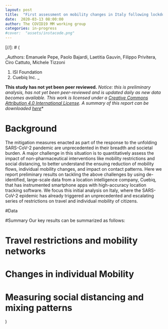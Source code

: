```yaml
---
layout: post
title:  "First assessment on mobility changes in Italy following lockdown"
date:  2020-03-13 08:00:00
author: The COVID19 MM working group
categories: in-progress
#cover:  "assets/instacode.png"
---
```

[//]: # (

_Authors: Emanuele Pepe, Paolo Bajardi, Laetitia Gauvin, Filippo Privitera, Ciro Cattuto, Michele Tizzoni
1) ISI Foundation
2) Cuebiq Inc.
_

**This study has not yet been peer reviewed.**
_Notice: this is preliminary analysis, has not yet been peer-reviewed and is updated daily as new data becomes available. This work is licensed under a  [Creative Commons Attribution 4.0 International License](https://creativecommons.org/licenses/by/4.0/). A summary of this report can be downloaded  [here]()_*

# Background
The mitigation measures enacted as part of the response to the unfolding SARS-CoV-2 pandemic are unprecedented in their breadth and societal burden.
A major challenge in this situation is to quantitatively assess the impact of non-pharmaceutical interventions like mobility restrictions and social distancing, to better understand the ensuing reduction of mobility flows, individual mobility changes, and impact on contact patterns.
Here we report preliminary results on tackling the above challenges by using de-identified, large-scale data from a location intelligence company, Cuebiq, that has instrumented smartphone apps with high-accuracy location tracking software. We focus this initial analysis on Italy, where the SARS-CoV-2 epidemic has already triggered an unprecedented and escalating series of restrictions on travel and individual mobility of citizens.

#Data

#Summary
Our key results can be summarized as follows:


# Travel restrictions and mobility networks

# Changes in individual Mobility

# Measuring social distancing and mixing patterns
)
